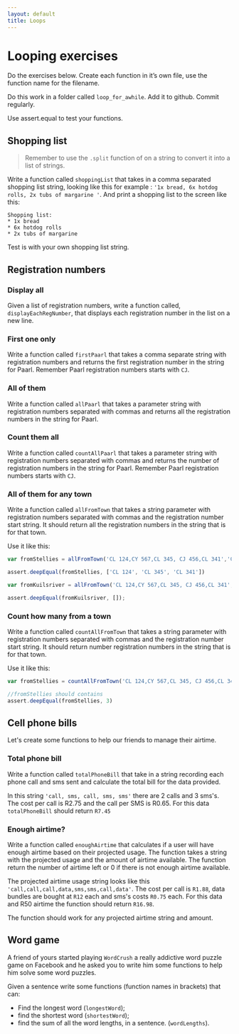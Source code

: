 ```yaml
---
layout: default
title: Loops
---
```

# Looping exercises

Do the exercises below. Create each function in it’s own file, use the function name for the filename.

Do this work in a folder called `loop_for_awhile`. Add it to github. Commit regularly.

Use assert.equal to test your functions.

## Shopping list

> Remember to use the `.split` function of on a string to convert it into a list of strings.

Write a function called `shoppingList` that takes in a comma separated shopping list string, looking like this for example : `'1x bread, 6x hotdog rolls, 2x tubs of margarine '`. And print a shopping list to the screen like this:

```
Shopping list:
* 1x bread
* 6x hotdog rolls
* 2x tubs of margarine
```

Test is with your own shopping list string.

## Registration numbers

### Display all

Given a list of registration numbers, write a function called, `displayEachRegNumber`, that displays each registration number in the list on a new line.

### First one only

Write a function called `firstPaarl` that takes a comma separate string with registration numbers and returns the first registration number in the string for Paarl. Remember Paarl registration numbers starts with `CJ`.

### All of them

Write a function called `allPaarl` that takes a parameter string with registration numbers separated with commas and returns all the registration numbers in the string for Paarl.

### Count them all

Write a function called `countAllPaarl` that takes a parameter string with registration numbers separated with commas and returns the number of registration numbers in the string for Paarl. Remember Paarl registration numbers starts with `CJ`.

### All of them for any town

Write a function called `allFromTown` that takes a string parameter with registration numbers separated with commas and the registration number start string. It should return all the registration numbers in the string that is for that town.

Use it like this:

```javascript
var fromStellies = allFromTown('CL 124,CY 567,CL 345, CJ 456,CL 341','CL');

assert.deepEqual(fromStellies, ['CL 124', 'CL 345', 'CL 341'])

var fromKuilsriver = allFromTown('CL 124,CY 567,CL 345, CJ 456,CL 341','CF');

assert.deepEqual(fromKuilsriver, []);
```

### Count how many from a town

Write a function called `countAllFromTown` that takes a string parameter with registration numbers separated with commas and the registration number start string. It should return number registration numbers in the string that is for that town.

Use it like this:

```javascript
var fromStellies = countAllFromTown('CL 124,CY 567,CL 345, CJ 456,CL 341','CL');

//fromStellies should contains
assert.deepEqual(fromStellies, 3)
```

## Cell phone bills

Let's create some functions to help our friends to manage their airtime.

### Total phone bill

Write a function called `totalPhoneBill` that take in a string recording each phone call and sms sent and calculate the total bill for the data provided.

In this string `'call, sms, call, sms, sms'` there are 2 calls and 3 sms's. The cost per call is R2.75 and the call per SMS is R0.65. For this data `totalPhoneBill` should return `R7.45`

### Enough airtime?

Write a function called `enoughAirtime` that calculates if a user will have enough airtime based on their projected usage. The function takes a string with the projected usage and the amount of airtime available. The function return the number of airtime left or 0 if there is not enough airtime available.

The projected airtime usage string looks like this `'call,call,call,data,sms,sms,call,data'`. The cost per call is `R1.88`, data bundles are bought at `R12` each and sms's costs `R0.75` each. For this data and R50 airtime the function should return `R16.98`.  

The function should work for any projected airtime string and amount.

## Word game

A friend of yours started playing `WordCrush` a really addictive word puzzle game on Facebook and he asked you to write him some functions to help him solve some word puzzles.

Given a sentence write some functions (function names in brackets) that can:

* Find the longest word (`longestWord`);
* find the shortest word (`shortestWord`);
* find the sum of all the word lengths, in a sentence. (`wordLengths`).
